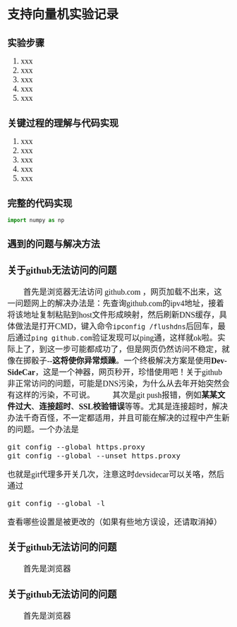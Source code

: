 
# 支持向量机实验记录
## 实验步骤
<font face="宋体" size=4>

1. xxx
2. xxx
3. xxx
4. xxx
5. xxx

</font>

## 关键过程的理解与代码实现
<font face="宋体" size=4>

1. xxx
2. xxx
3. xxx
4. xxx
5. xxx

</font>

## 完整的代码实现
```python
import numpy as np

```

## 遇到的问题与解决方法
<font face="宋体" size=4>

### **关于github无法访问的问题**
&emsp;&emsp;首先是浏览器无法访问 github.com ，网页加载不出来，这一问题网上的解决办法是：先查询github.com的ipv4地址，接着将该地址复制粘贴到host文件形成映射，然后刷新DNS缓存，具体做法是打开CMD，键入命令`ipconfig /flushdns`后回车，最后通过`ping github.com`验证发现可以ping通，这样就ok啦。实际上了，到这一步可能都成功了，但是网页仍然访问不稳定，就像在掷骰子--**这将使你异常烦躁**。一个终极解决方案是使用**Dev-SideCar**，这是一个神器，网页秒开，珍惜使用吧！关于github非正常访问的问题，可能是DNS污染，为什么从去年开始突然会有这样的污染，不可说。
&emsp;&emsp;其次是git push报错，例如**某某文件过大**、**连接超时**、**SSL校验错误**等等。尤其是连接超时，解决办法千奇百怪，不一定都适用，并且可能在解决的过程中产生新的问题。一个办法是
```git
git config --global https.proxy
git config --global --unset https.proxy
```
也就是git代理多开关几次，注意这时devsidecar可以关咯，然后通过
```git
git config --global -l
```
查看哪些设置是被更改的（如果有些地方误设，还请取消掉）

### **关于github无法访问的问题**
&emsp;&emsp;首先是浏览器

### **关于github无法访问的问题**
&emsp;&emsp;首先是浏览器

</font>